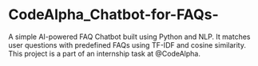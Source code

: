 # CodeAlpha_Chatbot-for-FAQs-
A simple AI-powered FAQ Chatbot built using Python and NLP. It matches user questions with predefined FAQs using TF-IDF and cosine similarity. This project is a part of an internship task at @CodeAlpha.
